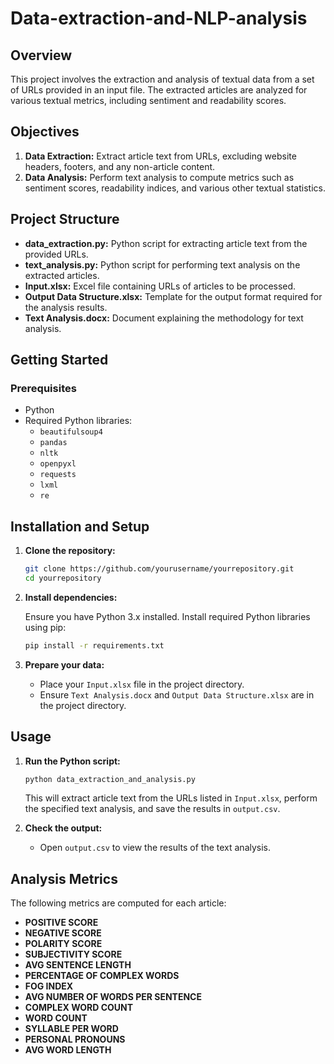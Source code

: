 # Data-extraction-and-NLP-analysis

## Overview

This project involves the extraction and analysis of textual data from a set of URLs provided in an input file. The extracted articles are analyzed for various textual metrics, including sentiment and readability scores.

## Objectives

1. **Data Extraction:** Extract article text from URLs, excluding website headers, footers, and any non-article content.
2. **Data Analysis:** Perform text analysis to compute metrics such as sentiment scores, readability indices, and various other textual statistics.

## Project Structure

- **data_extraction.py:** Python script for extracting article text from the provided URLs.
- **text_analysis.py:** Python script for performing text analysis on the extracted articles.
- **Input.xlsx:** Excel file containing URLs of articles to be processed.
- **Output Data Structure.xlsx:** Template for the output format required for the analysis results.
- **Text Analysis.docx:** Document explaining the methodology for text analysis.

## Getting Started

### Prerequisites

- Python 
- Required Python libraries:
  - `beautifulsoup4`
  - `pandas`
  - `nltk`
  - `openpyxl`
  - `requests`
  - `lxml`
  - `re`

## Installation and Setup

1. **Clone the repository:**

    ```bash
    git clone https://github.com/yourusername/yourrepository.git
    cd yourrepository
    ```

2. **Install dependencies:**

    Ensure you have Python 3.x installed. Install required Python libraries using pip:

    ```bash
    pip install -r requirements.txt
    ```

3. **Prepare your data:**

    - Place your `Input.xlsx` file in the project directory.
    - Ensure `Text Analysis.docx` and `Output Data Structure.xlsx` are in the project directory.

## Usage

1. **Run the Python script:**

    ```bash
    python data_extraction_and_analysis.py
    ```

    This will extract article text from the URLs listed in `Input.xlsx`, perform the specified text analysis, and save the results in `output.csv`.

2. **Check the output:**

    - Open `output.csv` to view the results of the text analysis.

## Analysis Metrics

The following metrics are computed for each article:

- **POSITIVE SCORE**
- **NEGATIVE SCORE**
- **POLARITY SCORE**
- **SUBJECTIVITY SCORE**
- **AVG SENTENCE LENGTH**
- **PERCENTAGE OF COMPLEX WORDS**
- **FOG INDEX**
- **AVG NUMBER OF WORDS PER SENTENCE**
- **COMPLEX WORD COUNT**
- **WORD COUNT**
- **SYLLABLE PER WORD**
- **PERSONAL PRONOUNS**
- **AVG WORD LENGTH**




